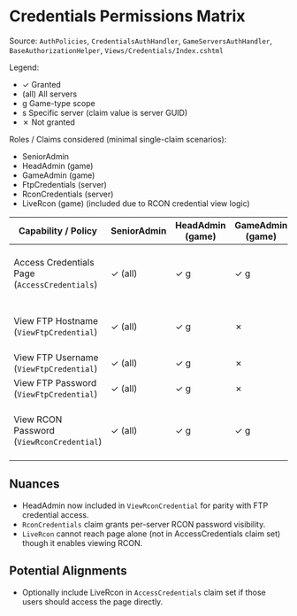 # Credentials Permissions Matrix

Source: `AuthPolicies`, `CredentialsAuthHandler`, `GameServersAuthHandler`, `BaseAuthorizationHelper`, `Views/Credentials/Index.cshtml`

Legend:
- ✓ Granted
- (all) All servers
- g Game-type scope
- s Specific server (claim value is server GUID)
- ✗ Not granted

Roles / Claims considered (minimal single-claim scenarios):
- SeniorAdmin
- HeadAdmin (game)
- GameAdmin (game)
- FtpCredentials (server)
- RconCredentials (server)
- LiveRcon (game) (included due to RCON credential view logic)

| Capability / Policy                           | SeniorAdmin | HeadAdmin (game) | GameAdmin (game) | FtpCredentials (server) | RconCredentials (server) | LiveRcon (game) | Notes                                       |
| --------------------------------------------- | ----------- | ---------------- | ---------------- | ----------------------- | ------------------------ | --------------- | ------------------------------------------- |
| Access Credentials Page (`AccessCredentials`) | ✓ (all)     | ✓ g              | ✓ g              | ✓ s                     | ✓ s                      | ✗               | LiveRcon NOT in access claim group          |
| View FTP Hostname (`ViewFtpCredential`)       | ✓ (all)     | ✓ g              | ✗                | ✓ s                     | ✗                        | ✗               | HeadAdmin or per-server FTP claim           |
| View FTP Username (`ViewFtpCredential`)       | ✓ (all)     | ✓ g              | ✗                | ✓ s                     | ✗                        | ✗               | Same rule                                   |
| View FTP Password (`ViewFtpCredential`)       | ✓ (all)     | ✓ g              | ✗                | ✓ s                     | ✗                        | ✗               | Same rule                                   |
| View RCON Password (`ViewRconCredential`)     | ✓ (all)     | ✓ g              | ✓ g              | ✗                       | ✓ s                      | ✓ g             | HeadAdmin added; per-server claim supported |

## Nuances
- HeadAdmin now included in `ViewRconCredential` for parity with FTP credential access.
- `RconCredentials` claim grants per-server RCON password visibility.
- `LiveRcon` cannot reach page alone (not in AccessCredentials claim set) though it enables viewing RCON.

## Potential Alignments
- Optionally include LiveRcon in `AccessCredentials` claim set if those users should access the page directly.

